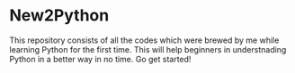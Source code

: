 # New2Python
This repository consists of all the codes which were brewed by me while learning Python for the first time.
This will help beginners in understnading Python in a better way in no time.
Go get started!
